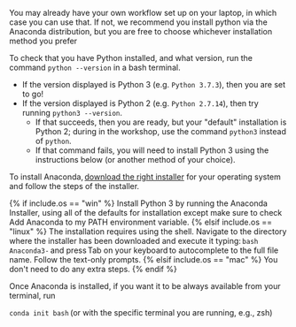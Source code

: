 You may already have your own workflow set up on your laptop, in which case you can use that.
If not, we recommend you install python via the Anaconda distribution,
but you are free to choose whichever installation method you prefer

To check that you have Python installed, and what version, run the command `python --version` in a bash terminal.
- If the version displayed is Python 3 (e.g. `Python 3.7.3`), then you are set to go!
- If the version displayed is Python 2 (e.g. `Python 2.7.14`), then try running `python3 --version`.
    - If that succeeds, then you are ready, but your "default" installation is Python 2; during in the workshop, use the command `python3` instead of `python`.
    - If that command fails, you will need to install Python 3 using the instructions below (or another method of your choice).

To install Anaconda, [download the right installer](https://www.anaconda.com/products/individual#Downloads)
for your operating system and follow the steps of the installer. 



{% if include.os == "win" %}
Install Python 3 by running the Anaconda Installer, using all of the defaults for installation except make sure to check Add Anaconda to my PATH environment variable.
{% elsif include.os == "linux" %}
The installation requires using the shell. Navigate to the directory where the installer has been downloaded and execute it typing: `bash Anaconda3-` and press Tab on your keyboard to autocomplete to the full file name. Follow the text-only prompts.
{% elsif include.os == "mac" %}
You don't need to do any extra steps.
{% endif %}

Once Anaconda is installed, if you want it to be always available from your terminal, run 

`conda init bash` (or with the specific terminal you are running, e.g., zsh) 
